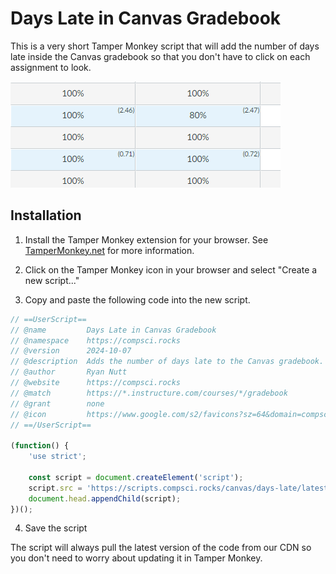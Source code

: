 # Days Late in Canvas Gradebook

This is a very short Tamper Monkey script that will add the number of days late inside the Canvas gradebook so that you don't have to click on each assignment to look. 


![](./.github/screenshot.png)

## Installation

1. Install the Tamper Monkey extension for your browser. See [TamperMonkey.net](https://www.tampermonkey.net/) for more information.

2. Click on the Tamper Monkey icon in your browser and select "Create a new script..."

3. Copy and paste the following code into the new script.

```javascript
// ==UserScript==
// @name         Days Late in Canvas Gradebook
// @namespace    https://compsci.rocks
// @version      2024-10-07
// @description  Adds the number of days late to the Canvas gradebook.
// @author       Ryan Nutt
// @website      https://compsci.rocks
// @match        https://*.instructure.com/courses/*/gradebook
// @grant        none
// @icon         https://www.google.com/s2/favicons?sz=64&domain=compsci.rocks
// ==/UserScript==

(function() {
    'use strict';

    const script = document.createElement('script');
    script.src = 'https://scripts.compsci.rocks/canvas/days-late/latest/index.js';
    document.head.appendChild(script);
})();
```
4. Save the script

The script will always pull the latest version of the code from our CDN so you don't need to worry about updating it in Tamper Monkey. 
